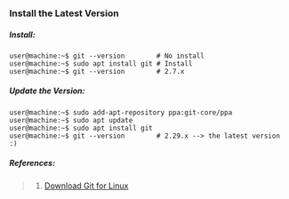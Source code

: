 ### Install the Latest Version

##### Install:
```console
user@machine:~$ git --version        # No install
user@machine:~$ sudo apt install git # Install
user@machine:~$ git --version        # 2.7.x
```

##### Update the Version:
```console
user@machine:~$ sudo add-apt-repository ppa:git-core/ppa
user@machine:~$ sudo apt update
user@machine:~$ sudo apt install git
user@machine:~$ git --version        # 2.29.x --> the latest version :)
```

##### References:
> 1. [Download Git for Linux](https://git-scm.com/download/linux)
